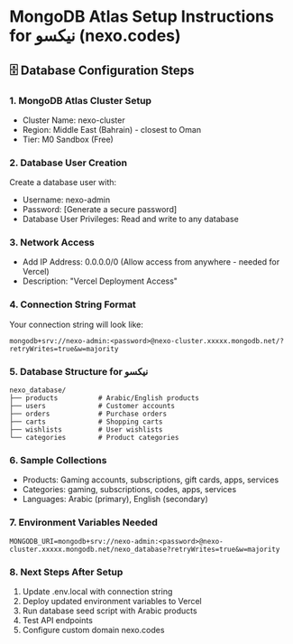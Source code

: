 # MongoDB Atlas Setup Instructions for نيكسو (nexo.codes)

## 🗄️ Database Configuration Steps

### 1. MongoDB Atlas Cluster Setup
- Cluster Name: nexo-cluster
- Region: Middle East (Bahrain) - closest to Oman
- Tier: M0 Sandbox (Free)

### 2. Database User Creation
Create a database user with:
- Username: nexo-admin
- Password: [Generate a secure password]
- Database User Privileges: Read and write to any database

### 3. Network Access
- Add IP Address: 0.0.0.0/0 (Allow access from anywhere - needed for Vercel)
- Description: "Vercel Deployment Access"

### 4. Connection String Format
Your connection string will look like:
```
mongodb+srv://nexo-admin:<password>@nexo-cluster.xxxxx.mongodb.net/?retryWrites=true&w=majority
```

### 5. Database Structure for نيكسو
```
nexo_database/
├── products          # Arabic/English products
├── users             # Customer accounts  
├── orders            # Purchase orders
├── carts             # Shopping carts
├── wishlists         # User wishlists
└── categories        # Product categories
```

### 6. Sample Collections
- Products: Gaming accounts, subscriptions, gift cards, apps, services
- Categories: gaming, subscriptions, codes, apps, services
- Languages: Arabic (primary), English (secondary)

### 7. Environment Variables Needed
```
MONGODB_URI=mongodb+srv://nexo-admin:<password>@nexo-cluster.xxxxx.mongodb.net/nexo_database?retryWrites=true&w=majority
```

### 8. Next Steps After Setup
1. Update .env.local with connection string
2. Deploy updated environment variables to Vercel
3. Run database seed script with Arabic products
4. Test API endpoints
5. Configure custom domain nexo.codes